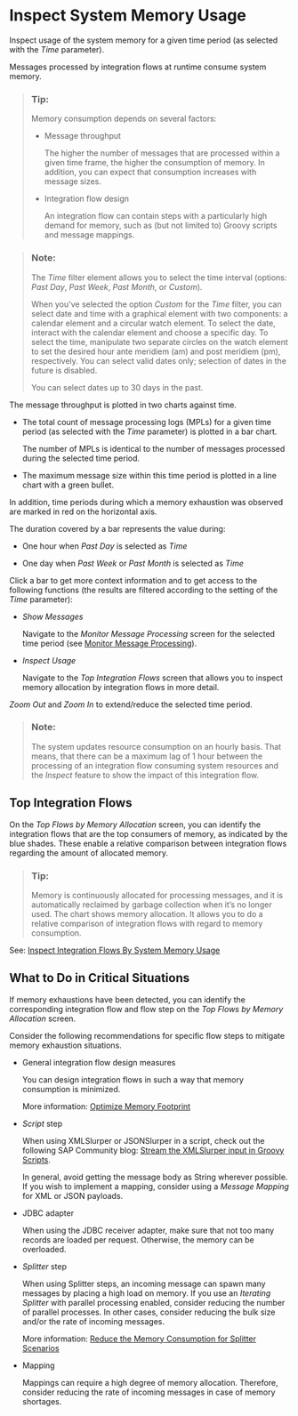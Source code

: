 <!-- loioe9617dd737384100b96194d37badbb80 -->

# Inspect System Memory Usage

Inspect usage of the system memory for a given time period \(as selected with the *Time* parameter\).

Messages processed by integration flows at runtime consume system memory.

> ### Tip:  
> Memory consumption depends on several factors:
> 
> -   Message throughput
> 
>     The higher the number of messages that are processed within a given time frame, the higher the consumption of memory. In addition, you can expect that consumption increases with message sizes.
> 
> -   Integration flow design
> 
>     An integration flow can contain steps with a particularly high demand for memory, such as \(but not limited to\) Groovy scripts and message mappings.

> ### Note:  
> The *Time* filter element allows you to select the time interval \(options: *Past Day*, *Past Week*, *Past Month*, or *Custom*\).
> 
> When you've selected the option *Custom* for the *Time* filter, you can select date and time with a graphical element with two components: a calendar element and a circular watch element. To select the date, interact with the calendar element and choose a specific day. To select the time, manipulate two separate circles on the watch element to set the desired hour ante meridiem \(am\) and post meridiem \(pm\), respectively. You can select valid dates only; selection of dates in the future is disabled.
> 
> You can select dates up to 30 days in the past.

The message throughput is plotted in two charts against time.

-   The total count of message processing logs \(MPLs\) for a given time period \(as selected with the *Time* parameter\) is plotted in a bar chart.

    The number of MPLs is identical to the number of messages processed during the selected time period.

-   The maximum message size within this time period is plotted in a line chart with a green bullet.


In addition, time periods during which a memory exhaustion was observed are marked in red on the horizontal axis.

The duration covered by a bar represents the value during:

-   One hour when *Past Day* is selected as *Time* 

-   One day when *Past Week* or *Past Month* is selected as *Time* 


Click a bar to get more context information and to get access to the following functions \(the results are filtered according to the setting of the *Time* parameter\):

-   *Show Messages*

    Navigate to the *Monitor Message Processing* screen for the selected time period \(see [Monitor Message Processing](monitor-message-processing-314df3f.md)\).

-   *Inspect Usage*

    Navigate to the *Top Integration Flows* screen that allows you to inspect memory allocation by integration flows in more detail.


*Zoom Out* and *Zoom In* to extend/reduce the selected time period. 

> ### Note:  
> The system updates resource consumption on an hourly basis. That means, that there can be a maximum lag of 1 hour between the processing of an integration flow consuming system resources and the *Inspect* feature to show the impact of this integration flow.



<a name="loioe9617dd737384100b96194d37badbb80__section_tqd_3w1_bxb"/>

## Top Integration Flows

On the *Top Flows by Memory Allocation* screen, you can identify the integration flows that are the top consumers of memory, as indicated by the blue shades. These enable a relative comparison between integration flows regarding the amount of allocated memory.

> ### Tip:  
> Memory is continuously allocated for processing messages, and it is automatically reclaimed by garbage collection when it’s no longer used. The chart shows memory allocation. It allows you to do a relative comparison of integration flows with regard to memory consumption.

See: [Inspect Integration Flows By System Memory Usage](inspect-integration-flows-by-system-memory-usage-2a2e1f2.md)



<a name="loioe9617dd737384100b96194d37badbb80__section_vgy_pw5_ywb"/>

## What to Do in Critical Situations

If memory exhaustions have been detected, you can identify the corresponding integration flow and flow step on the *Top Flows by Memory Allocation* screen.

Consider the following recommendations for specific flow steps to mitigate memory exhaustion situations.

-   General integration flow design measures

    You can design integration flows in such a way that memory consumption is minimized.

    More information: [Optimize Memory Footprint](optimize-memory-footprint-dc24074.md)

-   *Script* step

    When using XMLSlurper or JSONSlurper in a script, check out the following SAP Community blog: [Stream the XMLSlurper input in Groovy Scripts](https://blogs.sap.com/2017/06/20/stream-the-xmlslurper-input-in-groovy-scripts/).

    In general, avoid getting the message body as String wherever possible. If you wish to implement a mapping, consider using a *Message Mapping* for XML or JSON payloads.

-   JDBC adapter

    When using the JDBC receiver adapter, make sure that not too many records are loaded per request. Otherwise, the memory can be overloaded.

-   *Splitter* step

    When using Splitter steps, an incoming message can spawn many messages by placing a high load on memory. If you use an *Iterating Splitter* with parallel processing enabled, consider reducing the number of parallel processes. In other cases, consider reducing the bulk size and/or the rate of incoming messages.

    More information: [Reduce the Memory Consumption for Splitter Scenarios](reduce-the-memory-consumption-for-splitter-scenarios-de974b8.md)

-   Mapping

    Mappings can require a high degree of memory allocation. Therefore, consider reducing the rate of incoming messages in case of memory shortages.


